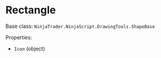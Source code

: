 # Rectangle

Base class: `NinjaTrader.NinjaScript.DrawingTools.ShapeBase`

Properties:
- `Icon` (object)
